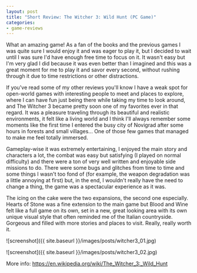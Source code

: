 ```yaml
---
layout: post
title: "Short Review: The Witcher 3: Wild Hunt (PC Game)"
categories:
- game-reviews
---
```


<p>
What an amazing game! As a fan of the books and the previous games I was quite sure I would enjoy it and was eager to play it, but I decided to wait until I was sure I'd have enough free time to focus on it. It wasn't easy but I'm very glad I did because it was even better than I imagined and this was a great moment for me to play it and savor every second, without rushing through it due to time restrictions or other distractions.
</p>
<p>
If you've read some of my other reviews you'll know I have a weak spot for open-world games with interesting people to meet and places to explore, where I can have fun just being there while taking my time to look around, and The Witcher 3 became pretty soon one of my favorites ever in that regard. It was a pleasure traveling through its beautiful and realistic environments, it felt like a living world and I think I'll always remember some moments like the first time I entered the busy city of Novigrad after some hours in forests and small villages... One of those few games that managed to make me feel totally immersed.
</p>
<p>
Gameplay-wise it was extremely entertaining, I enjoyed the main story and characters a lot, the combat was easy but satisfying (I played on normal difficulty) and there were a ton of very well written and enjoyable side missions to do. There were some bugs and glitches from time to time and some things I wasn't too fond of (for example, the weapon degradation was a little annoying at first) but, in the end, I wouldn't really have the need to change a thing, the game was a spectacular experience as it was.
</p>
<p>
The icing on the cake were the two expansions, the second one especially. Hearts of Stone was a fine extension to the main game but Blood and Wine felt like a full game on its own, set in a new, great looking area with its own unique visual style that often reminded me of the Italian countryside. Gorgeous and filled with more stories and places to visit. Really, really worth it.
</p>




![screenshot]({{ site.baseurl }}/images/posts/witcher3_01.jpg)

![screenshot]({{ site.baseurl }}/images/posts/witcher3_02.jpg)


<p>More info: <a href="https://en.wikipedia.org/wiki/The_Witcher_3:_Wild_Hunt">https://en.wikipedia.org/wiki/The_Witcher_3:_Wild_Hunt</a></p>
